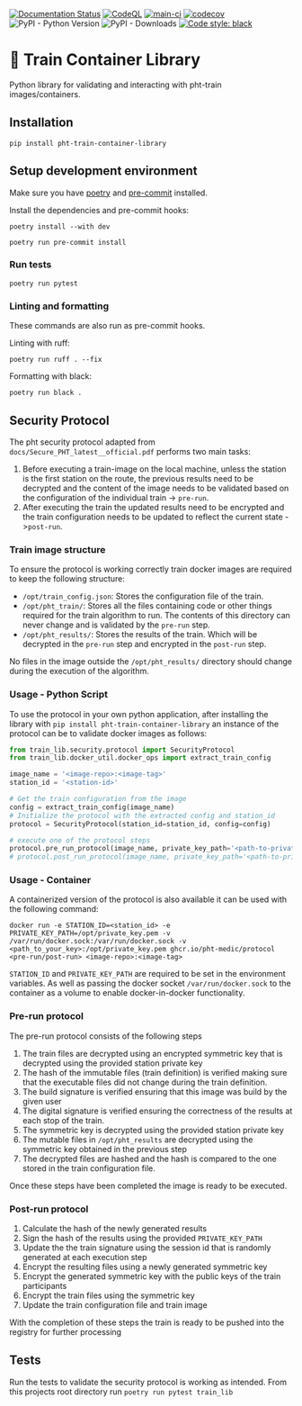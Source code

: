[![Documentation Status](https://readthedocs.org/projects/train-container-library/badge/?version=latest)](https://train-container-library.readthedocs.io/en/latest/?badge=latest)
[![CodeQL](https://github.com/PHT-Medic/train-container-library/actions/workflows/codeql-analysis.yml/badge.svg)](https://github.com/PHT-Medic/train-container-library/actions/workflows/codeql-analysis.yml)
[![main-ci](https://github.com/PHT-EU/train-container-library/actions/workflows/main.yml/badge.svg)](https://github.com/PHT-EU/train-container-library/actions/workflows/main.yml)
[![codecov](https://codecov.io/gh/PHT-Medic/train-container-library/branch/master/graph/badge.svg?token=11RYRZK2FO)](https://codecov.io/gh/PHT-Medic/train-container-library)
![PyPI - Python Version](https://img.shields.io/pypi/pyversions/pht-train-container-library)
![PyPI - Downloads](https://img.shields.io/pypi/dw/pht-train-container-library)
[![Code style: black](https://img.shields.io/badge/code%20style-black-000000.svg)](https://github.com/psf/black)

# &#128646; Train Container Library

Python library for validating and interacting with pht-train images/containers.

## Installation

```shell
pip install pht-train-container-library
```


## Setup development environment
Make sure you have [poetry](https://python-poetry.org/docs/#installation) and [pre-commit](https://pre-commit.com/#install) installed.

Install the dependencies and pre-commit hooks:
```shell
poetry install --with dev
```

```shell
poetry run pre-commit install
```

### Run tests

```shell
poetry run pytest
```

### Linting and formatting

These commands are also run as pre-commit hooks.

Linting with ruff:
```shell
poetry run ruff . --fix
```

Formatting with black:
```shell
poetry run black .
```

## Security Protocol

The pht security protocol adapted from `docs/Secure_PHT_latest__official.pdf` performs two main tasks:

1. Before executing a train-image on the local machine, unless the station is the first station on the route, the
   previous results need to be decrypted and the content of the image needs to be validated based on the configuration
   of the individual train -> `pre-run`.
2. After executing the train the updated results need to be encrypted and the train configuration needs to be updated to
   reflect the current state ->`post-run`.

### Train image structure

To ensure the protocol is working correctly train docker images are required to keep the following structure:

- `/opt/train_config.json`: Stores the configuration file of the train.
- `/opt/pht_train/`: Stores all the files containing code or other things required for the train algorithm to run. The
  contents of this directory can never change and is validated by the `pre-run` step.
- `/opt/pht_results/`: Stores the results of the train. Which will be decrypted in the `pre-run` step and encrypted in
  the `post-run` step.

No files in the image outside the `/opt/pht_results/` directory should change during the execution of the algorithm.

### Usage - Python Script

To use the protocol in your own python application, after installing the library
with `pip install pht-train-container-library` an instance of the protocol can be to validate docker images as follows:

```python
from train_lib.security.protocol import SecurityProtocol
from train_lib.docker_util.docker_ops import extract_train_config

image_name = '<image-repo>:<image-tag>'
station_id = '<station-id>'

# Get the train configuration from the image
config = extract_train_config(image_name)
# Initialize the protocol with the extracted config and station_id
protocol = SecurityProtocol(station_id=station_id, config=config)

# execute one of the protocol steps
protocol.pre_run_protocol(image_name, private_key_path='<path-to-private-key>')
# protocol.post_run_protocol(image_name, private_key_path='<path-to-private-key>')
```

### Usage - Container

A containerized version of the protocol is also available it can be used with the following command:

```shell
docker run -e STATION_ID=<station_id> -e PRIVATE_KEY_PATH=/opt/private_key.pem -v /var/run/docker.sock:/var/run/docker.sock -v <path_to_your_key>:/opt/private_key.pem ghcr.io/pht-medic/protocol <pre-run/post-run> <image-repo>:<image-tag>
```

`STATION_ID` and `PRIVATE_KEY_PATH` are required to be set in the environment variables. As well as passing the docker
socket `/var/run/docker.sock` to the container as a volume to enable docker-in-docker functionality.

### Pre-run protocol

The pre-run protocol consists of the following steps

1. The train files are decrypted using an encrypted symmetric key that is decrypted using the provided station private key
2. The hash of the immutable files (train definition) is verified making sure that the executable files did not change
   during the train definition.
3. The build signature is verified ensuring that this image was build by the given user
4. The digital signature is verified ensuring the correctness of the results at each stop of the train.
5. The symmetric key is decrypted using the provided station private key
6. The mutable files in `/opt/pht_results` are decrypted using the symmetric key obtained in the previous step
7. The decrypted files are hashed and the hash is compared to the one stored in the train configuration file.

Once these steps have been completed the image is ready to be executed.

### Post-run protocol

1. Calculate the hash of the newly generated results
2. Sign the hash of the results using the provided `PRIVATE_KEY_PATH`
3. Update the the train signature using the session id that is randomly generated at each execution step
4. Encrypt the resulting files using a newly generated symmetric key
5. Encrypt the generated symmetric key with the public keys of the train participants
6. Encrypt the train files using the symmetric key
6. Update the train configuration file and train image

With the completion of these steps the train is ready to be pushed into the registry for further processing

## Tests

Run the tests to validate the security protocol is working as intended. From this projects root directory run
`poetry run pytest train_lib`







